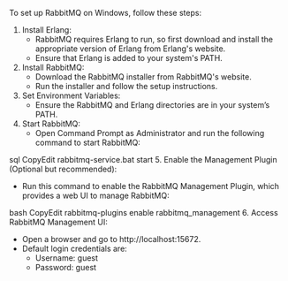 To set up RabbitMQ on Windows, follow these steps:
1. Install Erlang:
   * RabbitMQ requires Erlang to run, so first download and install the appropriate version of Erlang from Erlang's website.
   * Ensure that Erlang is added to your system's PATH.
2. Install RabbitMQ:
   * Download the RabbitMQ installer from RabbitMQ's website.
   * Run the installer and follow the setup instructions.
3. Set Environment Variables:
   * Ensure the RabbitMQ and Erlang directories are in your system’s PATH.
4. Start RabbitMQ:
   * Open Command Prompt as Administrator and run the following command to start RabbitMQ:

sql
CopyEdit
rabbitmq-service.bat start
5. Enable the Management Plugin (Optional but recommended):
   * Run this command to enable the RabbitMQ Management Plugin, which provides a web UI to manage RabbitMQ:

bash
CopyEdit
rabbitmq-plugins enable rabbitmq_management
6. Access RabbitMQ Management UI:
   * Open a browser and go to http://localhost:15672.
   * Default login credentials are:
      * Username: guest
      * Password: guest
